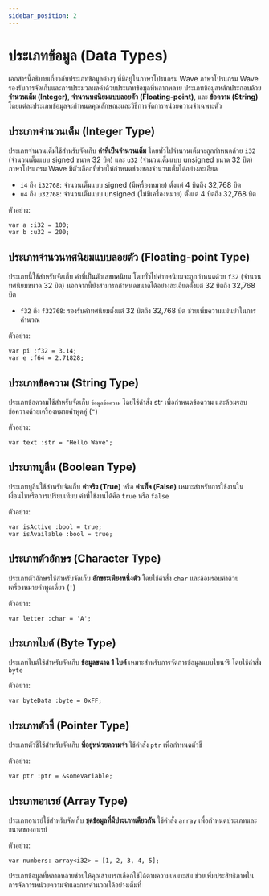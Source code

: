 ```yaml
---
sidebar_position: 2
---
```


# ประเภทข้อมูล (Data Types)

เอกสารนี้อธิบายเกี่ยวกับประเภทข้อมูลต่างๆ ที่มีอยู่ในภาษาโปรแกรม Wave
ภาษาโปรแกรม Wave รองรับการจัดเก็บและการประมวลผลค่าด้วยประเภทข้อมูลที่หลากหลาย
ประเภทข้อมูลหลักประกอบด้วย **จำนวนเต็ม (Integer)**, **จำนวนทศนิยมแบบลอยตัว (Floating-point)**, และ **ข้อความ (String)**
โดยแต่ละประเภทข้อมูลจะกำหนดคุณลักษณะและวิธีการจัดการหน่วยความจำเฉพาะตัว

## ประเภทจำนวนเต็ม (Integer Type)
ประเภทจำนวนเต็มใช้สำหรับจัดเก็บ **ค่าที่เป็นจำนวนเต็ม**
โดยทั่วไปจำนวนเต็มจะถูกกำหนดด้วย `i32` (จำนวนเต็มแบบ signed ขนาด 32 บิต) และ `u32` (จำนวนเต็มแบบ unsigned ขนาด 32 บิต)
ภาษาโปรแกรม Wave มีตัวเลือกที่ช่วยให้กำหนดช่วงของจำนวนเต็มได้อย่างละเอียด

* `i4` ถึง `i32768`: จำนวนเต็มแบบ signed (มีเครื่องหมาย) ตั้งแต่ 4 บิตถึง 32,768 บิต
* `u4` ถึง `u32768`: จำนวนเต็มแบบ unsigned (ไม่มีเครื่องหมาย) ตั้งแต่ 4 บิตถึง 32,768 บิต

ตัวอย่าง:
```wave
var a :i32 = 100;
var b :u32 = 200;
```

## ประเภทจำนวนทศนิยมแบบลอยตัว (Floating-point Type)
ประเภทนี้ใช้สำหรับจัดเก็บ ค่าที่เป็นตัวเลขทศนิยม
โดยทั่วไปค่าทศนิยมจะถูกกำหนดด้วย `f32` (จำนวนทศนิยมขนาด 32 บิต)
นอกจากนี้ยังสามารถกำหนดขนาดได้อย่างละเอียดตั้งแต่ 32 บิตถึง 32,768 บิต

* `f32` ถึง `f32768`: รองรับค่าทศนิยมตั้งแต่ 32 บิตถึง 32,768 บิต ช่วยเพิ่มความแม่นยำในการคำนวณ

ตัวอย่าง:
```wave
var pi :f32 = 3.14;
var e :f64 = 2.71828;
```

## ประเภทข้อความ (String Type)
ประเภทข้อความใช้สำหรับจัดเก็บ `ข้อมูลข้อความ`
โดยใช้คำสั่ง str เพื่อกำหนดข้อความ และล้อมรอบข้อความด้วยเครื่องหมายคำพูดคู่ (`"`)

ตัวอย่าง:
```wave
var text :str = "Hello Wave";
```

## ประเภทบูลีน (Boolean Type)
ประเภทบูลีนใช้สำหรับจัดเก็บ **ค่าจริง (True)** หรือ **ค่าเท็จ (False)**
เหมาะสำหรับการใช้งานในเงื่อนไขหรือการเปรียบเทียบ
ค่าที่ใช้งานได้คือ `true` หรือ `false`

ตัวอย่าง:
```wave
var isActive :bool = true;
var isAvailable :bool = true;
```

## ประเภทตัวอักษร (Character Type)
ประเภทตัวอักษรใช้สำหรับจัดเก็บ **อักขระเพียงหนึ่งตัว**
โดยใช้คำสั่ง `char` และล้อมรอบค่าด้วยเครื่องหมายคำพูดเดี่ยว (`'`)

ตัวอย่าง:
```wave
var letter :char = 'A';
```

## ประเภทไบต์ (Byte Type)
ประเภทไบต์ใช้สำหรับจัดเก็บ **ข้อมูลขนาด 1 ไบต์**
เหมาะสำหรับการจัดการข้อมูลแบบไบนารี โดยใช้คำสั่ง `byte`

ตัวอย่าง:
```wave
var byteData :byte = 0xFF;
```

## ประเภทตัวชี้ (Pointer Type)
ประเภทตัวชี้ใช้สำหรับจัดเก็บ **ที่อยู่หน่วยความจำ**
ใช้คำสั่ง `ptr` เพื่อกำหนดตัวชี้

ตัวอย่าง:
```wave
var ptr :ptr = &someVariable;
```

## ประเภทอาเรย์ (Array Type)
ประเภทอาเรย์ใช้สำหรับจัดเก็บ **ชุดข้อมูลที่มีประเภทเดียวกัน**
ใช้คำสั่ง `array` เพื่อกำหนดประเภทและขนาดของอาเรย์

ตัวอย่าง:
```wave
var numbers: array<i32> = [1, 2, 3, 4, 5];
```

ประเภทข้อมูลที่หลากหลายช่วยให้คุณสามารถเลือกใช้ได้ตามความเหมาะสม
ช่วยเพิ่มประสิทธิภาพในการจัดการหน่วยความจำและการคำนวณได้อย่างเต็มที่